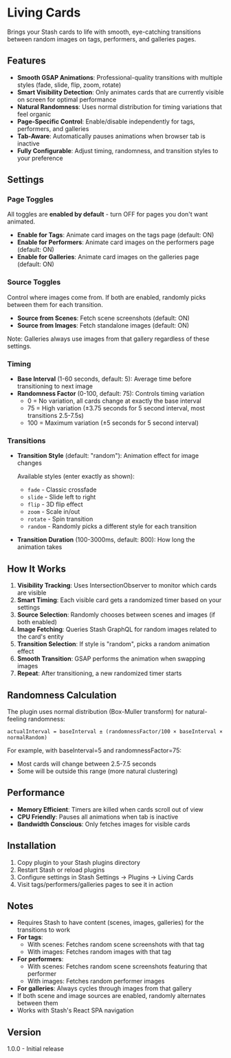 # Living Cards

Brings your Stash cards to life with smooth, eye-catching transitions between random images on tags, performers, and galleries pages.

## Features

- **Smooth GSAP Animations**: Professional-quality transitions with multiple styles (fade, slide, flip, zoom, rotate)
- **Smart Visibility Detection**: Only animates cards that are currently visible on screen for optimal performance
- **Natural Randomness**: Uses normal distribution for timing variations that feel organic
- **Page-Specific Control**: Enable/disable independently for tags, performers, and galleries
- **Tab-Aware**: Automatically pauses animations when browser tab is inactive
- **Fully Configurable**: Adjust timing, randomness, and transition styles to your preference

## Settings

### Page Toggles
All toggles are **enabled by default** - turn OFF for pages you don't want animated.

- **Enable for Tags**: Animate card images on the tags page (default: ON)
- **Enable for Performers**: Animate card images on the performers page (default: ON)
- **Enable for Galleries**: Animate card images on the galleries page (default: ON)

### Source Toggles
Control where images come from. If both are enabled, randomly picks between them for each transition.

- **Source from Scenes**: Fetch scene screenshots (default: ON)
- **Source from Images**: Fetch standalone images (default: ON)

Note: Galleries always use images from that gallery regardless of these settings.

### Timing
- **Base Interval** (1-60 seconds, default: 5): Average time before transitioning to next image
- **Randomness Factor** (0-100, default: 75): Controls timing variation
  - 0 = No variation, all cards change at exactly the base interval
  - 75 = High variation (±3.75 seconds for 5 second interval, most transitions 2.5-7.5s)
  - 100 = Maximum variation (±5 seconds for 5 second interval)

### Transitions
- **Transition Style** (default: "random"): Animation effect for image changes

  Available styles (enter exactly as shown):
  - `fade` - Classic crossfade
  - `slide` - Slide left to right
  - `flip` - 3D flip effect
  - `zoom` - Scale in/out
  - `rotate` - Spin transition
  - `random` - Randomly picks a different style for each transition

- **Transition Duration** (100-3000ms, default: 800): How long the animation takes

## How It Works

1. **Visibility Tracking**: Uses IntersectionObserver to monitor which cards are visible
2. **Smart Timing**: Each visible card gets a randomized timer based on your settings
3. **Source Selection**: Randomly chooses between scenes and images (if both enabled)
4. **Image Fetching**: Queries Stash GraphQL for random images related to the card's entity
5. **Transition Selection**: If style is "random", picks a random animation effect
6. **Smooth Transition**: GSAP performs the animation when swapping images
7. **Repeat**: After transitioning, a new randomized timer starts

## Randomness Calculation

The plugin uses normal distribution (Box-Muller transform) for natural-feeling randomness:

```
actualInterval = baseInterval ± (randomnessFactor/100 × baseInterval × normalRandom)
```

For example, with baseInterval=5 and randomnessFactor=75:
- Most cards will change between 2.5-7.5 seconds
- Some will be outside this range (more natural clustering)

## Performance

- **Memory Efficient**: Timers are killed when cards scroll out of view
- **CPU Friendly**: Pauses all animations when tab is inactive
- **Bandwidth Conscious**: Only fetches images for visible cards

## Installation

1. Copy plugin to your Stash plugins directory
2. Restart Stash or reload plugins
3. Configure settings in Stash Settings → Plugins → Living Cards
4. Visit tags/performers/galleries pages to see it in action

## Notes

- Requires Stash to have content (scenes, images, galleries) for the transitions to work
- **For tags**:
  - With scenes: Fetches random scene screenshots with that tag
  - With images: Fetches random images with that tag
- **For performers**:
  - With scenes: Fetches random scene screenshots featuring that performer
  - With images: Fetches random performer images
- **For galleries**: Always cycles through images from that gallery
- If both scene and image sources are enabled, randomly alternates between them
- Works with Stash's React SPA navigation

## Version

1.0.0 - Initial release
